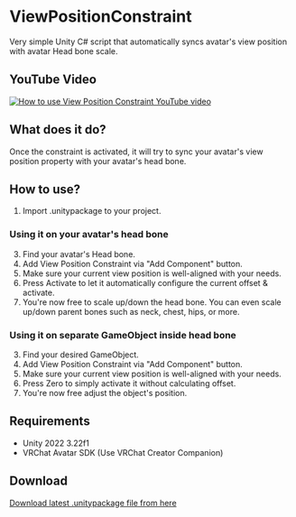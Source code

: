 # ViewPositionConstraint
Very simple Unity C# script that automatically syncs avatar's view position with avatar Head bone scale.

## YouTube Video
[![How to use View Position Constraint YouTube video](https://img.youtube.com/vi/NkRkjRGp6bM/0.jpg)](https://www.youtube.com/watch?v=NkRkjRGp6bM)

## What does it do?
Once the constraint is activated, it will try to sync your avatar's view position property with your avatar's head bone.

## How to use?
1. Import .unitypackage to your project.
### Using it on your avatar's head bone
3. Find your avatar's Head bone.
4. Add View Position Constraint via "Add Component" button.
5. Make sure your current view position is well-aligned with your needs.
6. Press Activate to let it automatically configure the current offset & activate.
7. You're now free to scale up/down the head bone. You can even scale up/down parent bones such as neck, chest, hips, or more.
### Using it on separate GameObject inside head bone
3. Find your desired GameObject.
4. Add View Position Constraint via "Add Component" button.
5. Make sure your current view position is well-aligned with your needs.
6. Press Zero to simply activate it without calculating offset.
7. You're now free adjust the object's position.

## Requirements
- Unity 2022 3.22f1
- VRChat Avatar SDK (Use VRChat Creator Companion)

## Download
[Download latest .unitypackage file from here](https://github.com/github-harunadev/ViewPositionConstraint/releases)
